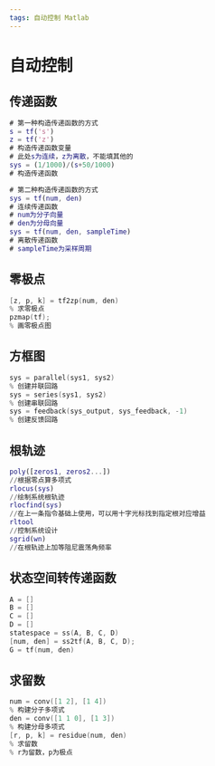 ```yaml
---
tags: 自动控制 Matlab
---
```

# 自动控制

## 传递函数

```matlab
# 第一种构造传递函数的方式
s = tf('s')
z = tf('z')
# 构造传递函数变量
# 此处s为连续，z为离散，不能填其他的
sys = (1/1000)/(s+50/1000)
# 构造传递函数
```

```matlab
# 第二种构造传递函数的方式
sys = tf(num, den)
# 连续传递函数
# num为分子向量
# den为分母向量
sys = tf(num, den, sampleTime)
# 离散传递函数
# sampleTime为采样周期
```

## 零极点

```c
[z, p, k] = tf2zp(num, den)
% 求零极点
pzmap(tf);
% 画零极点图
```

## 方框图

```c
sys = parallel(sys1, sys2)
% 创建并联回路
sys = series(sys1, sys2)
% 创建串联回路
sys = feedback(sys_output, sys_feedback, -1)
% 创建反馈回路
```

## 根轨迹

```matlab
poly([zeros1, zeros2...])
//根据零点算多项式
rlocus(sys)
//绘制系统根轨迹
rlocfind(sys)
//在上一条指令基础上使用，可以用十字光标找到指定根对应增益
rltool
//控制系统设计
sgrid(wn)
//在根轨迹上加等阻尼震荡角频率
```

## 状态空间转传递函数

```c
A = []
B = []
C = []
D = []
statespace = ss(A, B, C, D)
[num, den] = ss2tf(A, B, C, D);
G = tf(num, den)
```

## 求留数

```c
num = conv([1 2], [1 4])
% 构建分子多项式
den = conv([1 1 0], [1 3])
% 构建分母多项式
[r, p, k] = residue(num, den)
% 求留数
% r为留数，p为极点
```
